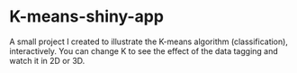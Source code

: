 # K-means-shiny-app
A small project I created to illustrate the K-means algorithm (classification), interactively. You can change K to see the effect of the data tagging and watch it in 2D or 3D.
